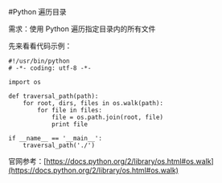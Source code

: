 #Python 遍历目录

需求：使用 Python 遍历指定目录内的所有文件

先来看看代码示例：

    #!/usr/bin/python
    # -*- coding: utf-8 -*-

    import os

    def traversal_path(path):
        for root, dirs, files in os.walk(path):
            for file in files:
                file = os.path.join(root, file)
                print file

    if __name__ == '__main__':
        traversal_path('./')

官网参考：[https://docs.python.org/2/library/os.html#os.walk](https://docs.python.org/2/library/os.html#os.walk)